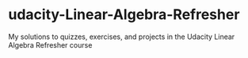 # udacity-Linear-Algebra-Refresher
My solutions to quizzes, exercises, and projects in the Udacity Linear Algebra Refresher course
